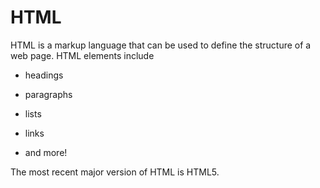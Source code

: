 # HTML

HTML is a markup language that can be used to define the structure of a web page. HTML elements include
* headings
* paragraphs
* lists
* links
* and more!

The most recent major version of HTML is HTML5.